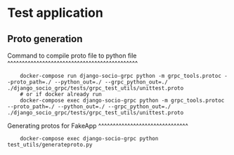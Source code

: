 Test application
==================

Proto generation
-----------------

Command to compile proto file to python file
^^^^^^^^^^^^^^^^^^^^^^^^^^^^^^^^^^^^^^^^^^^^^

```shell
    docker-compose run django-socio-grpc python -m grpc_tools.protoc --proto_path=./ --python_out=./ --grpc_python_out=./ ./django_socio_grpc/tests/grpc_test_utils/unittest.proto
    # or if docker already run 
    docker-compose exec django-socio-grpc python -m grpc_tools.protoc --proto_path=./ --python_out=./ --grpc_python_out=./ ./django_socio_grpc/tests/grpc_test_utils/unittest.proto
```

Generating protos for FakeApp
^^^^^^^^^^^^^^^^^^^^^^^^^^^^^^^

```shell
    docker-compose exec django-socio-grpc python test_utils/generateproto.py
```